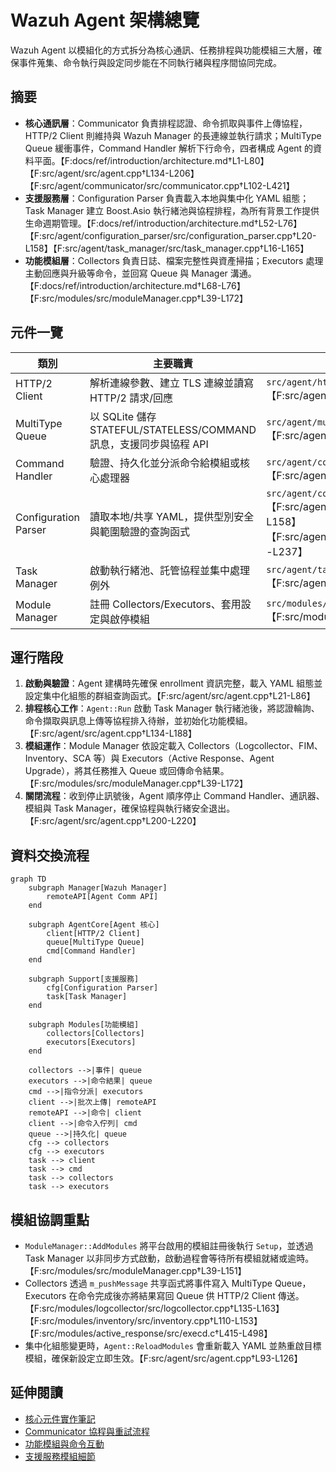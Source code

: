 # Wazuh Agent 架構總覽

Wazuh Agent 以模組化的方式拆分為核心通訊、任務排程與功能模組三大層，確保事件蒐集、命令執行與設定同步能在不同執行緒與程序間協同完成。

## 摘要

- **核心通訊層**：Communicator 負責排程認證、命令抓取與事件上傳協程，HTTP/2 Client 則維持與 Wazuh Manager 的長連線並執行請求；MultiType Queue 緩衝事件，Command Handler 解析下行命令，四者構成 Agent 的資料平面。【F:docs/ref/introduction/architecture.md†L1-L80】【F:src/agent/src/agent.cpp†L134-L206】【F:src/agent/communicator/src/communicator.cpp†L102-L421】
- **支援服務層**：Configuration Parser 負責載入本地與集中化 YAML 組態；Task Manager 建立 Boost.Asio 執行緒池與協程排程，為所有背景工作提供生命週期管理。【F:docs/ref/introduction/architecture.md†L52-L76】【F:src/agent/configuration_parser/src/configuration_parser.cpp†L20-L158】【F:src/agent/task_manager/src/task_manager.cpp†L16-L165】
- **功能模組層**：Collectors 負責日誌、檔案完整性與資產掃描；Executors 處理主動回應與升級等命令，並回寫 Queue 與 Manager 溝通。【F:docs/ref/introduction/architecture.md†L68-L76】【F:src/modules/src/moduleManager.cpp†L39-L172】

## 元件一覽

| 類別 | 主要職責 | 關鍵檔案 |
| --- | --- | --- |
| HTTP/2 Client | 解析連線參數、建立 TLS 連線並讀寫 HTTP/2 請求/回應 | `src/agent/http_client/src/http_client.cpp`【F:src/agent/http_client/src/http_client.cpp†L81-L181】 |
| MultiType Queue | 以 SQLite 儲存 STATEFUL/STATELESS/COMMAND 訊息，支援同步與協程 API | `src/agent/multitype_queue/src/multitype_queue.cpp`【F:src/agent/multitype_queue/src/multitype_queue.cpp†L17-L224】 |
| Command Handler | 驗證、持久化並分派命令給模組或核心處理器 | `src/agent/command_handler/src/command_handler.cpp`【F:src/agent/command_handler/src/command_handler.cpp†L37-L142】 |
| Configuration Parser | 讀取本地/共享 YAML，提供型別安全與範圍驗證的查詢函式 | `src/agent/configuration_parser/*`【F:src/agent/configuration_parser/src/configuration_parser.cpp†L20-L158】【F:src/agent/configuration_parser/include/configuration_parser.hpp†L18-L237】 |
| Task Manager | 啟動執行緒池、託管協程並集中處理例外 | `src/agent/task_manager/*`【F:src/agent/task_manager/src/task_manager.cpp†L16-L165】 |
| Module Manager | 註冊 Collectors/Executors、套用設定與啟停模組 | `src/modules/src/moduleManager.cpp`【F:src/modules/src/moduleManager.cpp†L39-L171】 |

## 運行階段

1. **啟動與驗證**：Agent 建構時先確保 enrollment 資訊完整，載入 YAML 組態並設定集中化組態的群組查詢函式。【F:src/agent/src/agent.cpp†L21-L86】
2. **排程核心工作**：`Agent::Run` 啟動 Task Manager 執行緒池後，將認證輪詢、命令擷取與訊息上傳等協程排入待辦，並初始化功能模組。【F:src/agent/src/agent.cpp†L134-L188】
3. **模組運作**：Module Manager 依設定載入 Collectors（Logcollector、FIM、Inventory、SCA 等）與 Executors（Active Response、Agent Upgrade），將其任務推入 Queue 或回傳命令結果。【F:src/modules/src/moduleManager.cpp†L39-L172】
4. **關閉流程**：收到停止訊號後，Agent 順序停止 Command Handler、通訊器、模組與 Task Manager，確保協程與執行緒安全退出。【F:src/agent/src/agent.cpp†L200-L220】

## 資料交換流程

```mermaid
graph TD
    subgraph Manager[Wazuh Manager]
        remoteAPI[Agent Comm API]
    end

    subgraph AgentCore[Agent 核心]
        client[HTTP/2 Client]
        queue[MultiType Queue]
        cmd[Command Handler]
    end

    subgraph Support[支援服務]
        cfg[Configuration Parser]
        task[Task Manager]
    end

    subgraph Modules[功能模組]
        collectors[Collectors]
        executors[Executors]
    end

    collectors -->|事件| queue
    executors -->|命令結果| queue
    cmd -->|指令分派| executors
    client -->|批次上傳| remoteAPI
    remoteAPI -->|命令| client
    client -->|命令入佇列| cmd
    queue -->|持久化| queue
    cfg --> collectors
    cfg --> executors
    task --> client
    task --> cmd
    task --> collectors
    task --> executors
```

## 模組協調重點

- `ModuleManager::AddModules` 將平台啟用的模組註冊後執行 `Setup`，並透過 Task Manager 以非同步方式啟動，啟動過程會等待所有模組就緒或逾時。【F:src/modules/src/moduleManager.cpp†L39-L151】
- Collectors 透過 `m_pushMessage` 共享函式將事件寫入 MultiType Queue，Executors 在命令完成後亦將結果寫回 Queue 供 HTTP/2 Client 傳送。【F:src/modules/logcollector/src/logcollector.cpp†L135-L163】【F:src/modules/inventory/src/inventory.cpp†L110-L153】【F:src/modules/active_response/src/execd.c†L415-L498】
- 集中化組態變更時，`Agent::ReloadModules` 會重新載入 YAML 並熱重啟目標模組，確保新設定立即生效。【F:src/agent/src/agent.cpp†L93-L126】

## 延伸閱讀

- [核心元件實作筆記](agent-core-core-components.md)
- [Communicator 協程與重試流程](agent-core-core-components.md#communicator)
- [功能模組與命令互動](functional-modules-collectors-executors.md)
- [支援服務模組細節](support-services-module.md)
